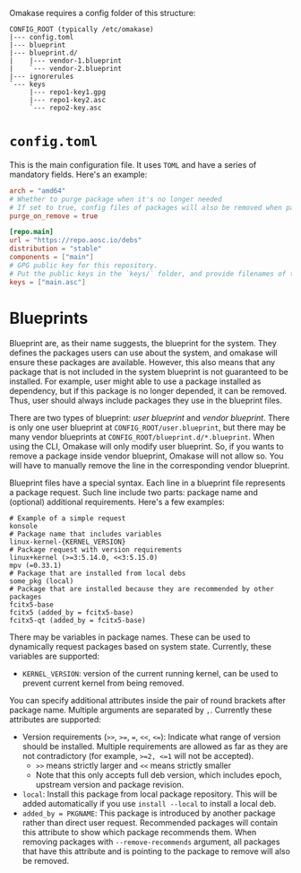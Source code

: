 Omakase requires a config folder of this structure:

```
CONFIG_ROOT (typically /etc/omakase)
|--- config.toml
|--- blueprint
|--- blueprint.d/
|    |--- vendor-1.blueprint
|    `--- vendor-2.blueprint
|--- ignorerules
`--- keys
     |--- repo1-key1.gpg
     |--- repo1-key2.asc
     `--- repo2-key.asc
```

# `config.toml`
This is the main configuration file. It uses `TOML` and have a series of mandatory fields. Here's an example:

```toml
arch = "amd64"
# Whether to purge package when it's no longer needed
# If set to true, config files of packages will also be removed when packages are removed
purge_on_remove = true

[repo.main]
url = "https://repo.aosc.io/debs"
distribution = "stable"
components = ["main"]
# GPG public key for this repository.
# Put the public keys in the `keys/` folder, and provide filenames of the key files here
keys = ["main.asc"]
```

# Blueprints
Blueprint are, as their name suggests, the blueprint for the system. They defines the packages users can use about the system, and omakase will ensure these packages are available. However, this also means that any package that is not included in the system blueprint is not guaranteed to be installed. For example, user might able to use a package installed as dependency, but if this package is no longer depended, it can be removed. Thus, user should always include packages they use in the blueprint files.

There are two types of blueprint: _user blueprint_ and _vendor blueprint_. There is only one user blueprint at `CONFIG_ROOT/user.blueprint`, but there may be many vendor blueprints at `CONFIG_ROOT/blueprint.d/*.blueprint`. When using the CLI, Omakase will only modify user blueprint. So, if you wants to remove a package inside vendor blueprint, Omakase will not allow so. You will have to manually remove the line in the corresponding vendor blueprint.

Blueprint files have a special syntax. Each line in a blueprint file represents a package request. Such line include two parts: package name and (optional) additional requirements. Here's a few examples:

```
# Example of a simple request
konsole
# Package name that includes variables
linux-kernel-{KERNEL_VERSION}
# Package request with version requirements
linux+kernel (>=3:5.14.0, <<3:5.15.0)
mpv (=0.33.1)
# Package that are installed from local debs
some_pkg (local)
# Package that are installed because they are recommended by other packages
fcitx5-base
fcitx5 (added_by = fcitx5-base)
fcitx5-qt (added_by = fcitx5-base)
```

There may be variables in package names. These can be used to dynamically request packages based on system state. Currently, these variables are supported:
+ `KERNEL_VERSION`: version of the current running kernel, can be used to prevent current kernel from being removed.

You can specify additional attributes inside the pair of round brackets after package name. Multiple arguments are separated by `,`. Currently these attributes are supported:
+ Version requirements (`>>`, `>=`, `=`, `<<`, `<=`): Indicate what range of version should be installed. Multiple requirements are allowed as far as they are not contradictory (for example, `>=2, <=1` will not be accepted).
  - `>>` means strictly larger and `<<` means strictly smaller
  - Note that this only accepts full deb version, which includes epoch, upstream version and package revision.
+ `local`: Install this package from local package repository. This will be added automatically if you use `install --local` to install a local deb.
+ `added_by = PKGNAME`: This package is introduced by another package rather than direct user request. Recommended packages will contain this attribute to show which package recommends them. When removing packages with `--remove-recommends` argument, all packages that have this attribute and is pointing to the package to remove will also be removed.

